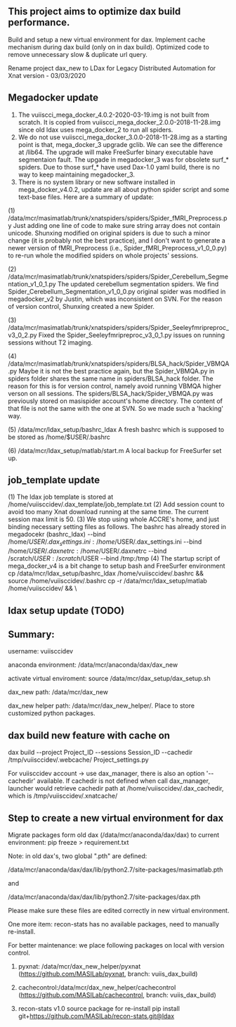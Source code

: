 This project aims to optimize dax build performance.
------------------

Build and setup a new virtual environment for dax. Implement cache mechanism during dax build (only on in dax build). Optimized code to remove unnecessary slow & duplicate url query. 

Rename project dax_new to LDax for Legacy Distributed Automation for Xnat version - 03/03/2020

Megadocker update
------------
1. The vuiiscci_mega_docker_4.0.2-2020-03-19.img is not built from scratch. It is copied from vuiiscci_mega_docker_2.0.0-2018-11-28.img since old ldax uses mega_docker_2 to run all spiders.
2. We do not use vuiiscci_mega_docker_3.0.0-2018-11-28.img as a starting point is that, mega_docker_3 upgrade gclib. We can see the difference at /lib64. The upgrade will make FreeSurfer binary executable have segmentaion fault. The upgade in megadocker_3 was for obsolete surf_* spiders. Due to those surf_* have used Dax-1.0 yaml build, there is no way to keep maintaining megadocker_3.
3. There is no system library or new software installed in mega_docker_v4.0.2, update are all about python spider script and some text-base files. Here are a summary of update:

(1) /data/mcr/masimatlab/trunk/xnatspiders/spiders/Spider_fMRI_Preprocess.py
Just adding one line of code to make sure string array does not contain unicode. Shunxing modified on original spiders is due to such a minor change (it is probably not the best practice), and I don't want to generate a newer version of fMRI_Preprocess (i.e., Spider_fMRI_Preprocess_v1_0_0.py) to re-run whole the modified spiders on whole projects' sessions. 

(2) /data/mcr/masimatlab/trunk/xnatspiders/spiders/Spider_Cerebellum_Segmentation_v1_0_1.py
The updated cerebellum segmentation spiders. We find Spider_Cerebellum_Segmentation_v1_0_0.py original spider was modified in megadocker_v2 by Justin, which was inconsistent on SVN. For the reason of version control, Shunxing created a new Spider.

(3) /data/mcr/masimatlab/trunk/xnatspiders/spiders/Spider_Seeleyfmripreproc_v3_0_2.py
Fixed the Spider_Seeleyfmripreproc_v3_0_1.py issues on running sessions without T2 imaging.

(4) /data/mcr/masimatlab/trunk/xnatspiders/spiders/BLSA_hack/Spider_VBMQA.py
Maybe it is not the best practice again, but the Spider_VBMQA.py in spiders folder shares the same name in spiders/BLSA_hack folder. The reason for this is for version control, namely avoid running VBMQA higher verson on all sessions. The spiders/BLSA_hack/Spider_VBMQA.py was previously stored on masispider account's home directory. The content of that file is not the same with the one at SVN. So we made such a 'hacking' way.

(5) /data/mcr/ldax_setup/bashrc_ldax
A fresh bashrc which is supposed to be stored as /home/$USER/.bashrc

(6) /data/mcr/ldax_setup/matlab/start.m
A local backup for FreeSurfer set up.

job_template update
------------
(1) The ldax job template is stored at /home/vuiisccidev/.dax_template/job_template.txt
(2) Add session count to avoid too many Xnat download running at the same time. The current session max limit is 50.
(3) We stop using whole ACCRE's home, and just binding necessary setting files as follows. The bashrc has already stored in megadocekr (bashrc_ldax)
--bind /home/$USER/.dax_settings.ini:/home/$USER/.dax_settings.ini --bind /home/$USER/.daxnetrc:/home/$USER/.daxnetrc --bind /scratch/$USER:/scratch/$USER --bind /tmp:/tmp 
(4) The startup script of mega_docker_v4 is a bit change to setup bash and FreeSurfer environment
cp /data/mcr/ldax_setup/bashrc_ldax /home/vuiisccidev/.bashrc && \
source /home/vuiisccidev/.bashrc
cp -r /data/mcr/ldax_setup/matlab /home/vuiisccidev/ && \

ldax setup update (TODO)
------------

Summary:
------------
username: vuiisccidev

anaconda environment: /data/mcr/anaconda/dax/dax_new

activate virtual enviroment: source /data/mcr/dax_setup/dax_setup.sh

dax_new path: /data/mcr/dax_new

dax_new helper path: /data/mcr/dax_new_helper/. Place to store customized python packages. 

dax build new feature with cache on
------
dax build --project Project_ID --sessions Session_ID --cachedir /tmp/vuiisccidev/.webcache/ Project_settings.py

For vuiisccidev account -> use dax_manager, there is also an option '--cachedir' available.
If cachedir is not defined when call dax_manager, launcher would retrieve cachedir path at /home/vuiisccidev/.dax_cachedir, which is /tmp/vuiisccidev/.xnatcache/

Step to create a new virtual environment for dax
--------

Migrate packages form old dax (/data/mcr/anaconda/dax/dax) to current environment: pip freeze > requirement.txt

Note: in old dax's, two global ".pth" are defined:

/data/mcr/anaconda/dax/dax/lib/python2.7/site-packages/masimatlab.pth

and

/data/mcr/anaconda/dax/dax/lib/python2.7/site-packages/dax.pth

Please make sure these files are edited correctly in new virtual environment. 

One more item: recon-stats has no available packages, need to manually re-install. 
  

For better maintenance: we place following packages on local with version control.

1. pyxnat: /data/mcr/dax_new_helper/pyxnat (https://github.com/MASILab/pyxnat, branch: vuiis_dax_build)

2. cachecontrol:/data/mcr/dax_new_helper/cachecontrol (https://github.com/MASILab/cachecontrol, branch: vuiis_dax_build)

3. recon-stats v1.0 source package for re-install  pip install git+https://github.com/MASILab/recon-stats.git@ldax

